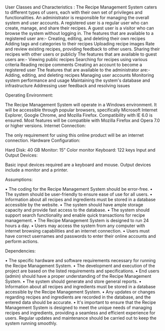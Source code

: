 User Classes and Characteristics : 
         The Recipe Management System caters to different types of users, each with their own set of privileges and functionalities. An administrator is responsible for managing the overall system and user accounts. A registered user is a regular user who can create, manage, and share their recipes. A guest user is a visitor who can browse the system without logging in.
        The features that are available to a registered user are:- 
	Creating, editing, and deleting their own recipes
	Adding tags and categories to their recipes
	Uploading recipe images
	Rate and review existing recipes, providing feedback to other users.
	Sharing their recipes with other users or publicly
        The features that are available to guest users are:- 
	Viewing public recipes
	Searching for recipes using various criteria
	Reading recipe comments
	Creating an account to become a registered user 
        The features that are available to the administrator are:- 
	Adding, editing, and deleting recipes
	Managing user accounts
	Monitoring system performance and usage
	Maintaining the system's database and infrastructure
	Addressing user feedback and resolving issues

Operating Environment:

The Recipe Management System will operate in a Windows environment.
It will be accessible through popular browsers, specifically Microsoft Internet Explorer, Google Chrome, and Mozilla Firefox.
Compatibility with IE 6.0 is ensured.
Most features will be compatible with Mozilla Firefox and Opera 7.0 or higher versions.
Internet Connection:

The only requirement for using this online product will be an internet connection.
Hardware Configuration:

Hard Disk: 40 GB
Monitor: 15” Color monitor
Keyboard: 122 keys
Input and Output Devices:

Basic input devices required are a keyboard and mouse.
Output devices include a monitor and a printer.

Assumptions:

•	The coding for the Recipe Management System should be error-free.
•	The system should be user-friendly to ensure ease of use for all users.
•	Information about all recipes and ingredients must be stored in a database accessible by the website.
•	The system should have ample storage capacity and provide fast access to the database.
•	The system should support search functionality and enable quick transactions for recipe management.
•	The Recipe Management System is designed to run 24 hours a day.
•	Users may access the system from any computer with internet browsing capabilities and an internet connection.
•	Users must have correct usernames and passwords to enter their online accounts and perform actions.

Dependencies:

•	The specific hardware and software requirements necessary for running the Recipe Management System.
•	The development and execution of the project are based on the listed requirements and specifications.
•	End users (admin) should have a proper understanding of the Recipe Management System.
•	The system should generate and store general reports.
•	Information about all recipes and ingredients must be stored in a database accessible by the Recipe Management System.
•	Any updates or changes regarding recipes and ingredients are recorded in the database, and the entered data should be accurate.
•	It's important to ensure that the Recipe Management System is designed to meet the unique needs of managing recipes and ingredients, providing a seamless and efficient experience for users. Regular 
        updates and maintenance should be carried out to keep the system running smoothly.
